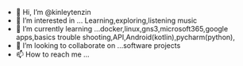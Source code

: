 - 👋 Hi, I’m @kinleytenzin
- 👀 I’m interested in ... Learning,exploring,listening music
- 🌱 I’m currently learning ...docker,linux,gns3,microsoft365,google apps,basics trouble shooting,API,Android(kotlin),pycharm(python),
- 💞️ I’m looking to collaborate on ...software projects
- 📫 How to reach me ...

<!---
kinleytenzin/kinleytenzin is a ✨ special ✨ repository because its `README.md` (this file) appears on your GitHub profile.
You can click the Preview link to take a look at your changes.
--->

